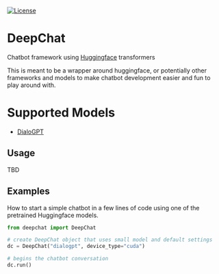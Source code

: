 [![License](https://img.shields.io/badge/License-Apache%202.0-blue.svg)](https://opensource.org/licenses/Apache-2.0)

# DeepChat
Chatbot framework using [Huggingface](https://github.com/huggingface) transformers

This is meant to be a wrapper around huggingface, or potentially other frameworks and models to make chatbot development easier and fun to play around with.

# Supported Models
- [DialoGPT](https://huggingface.co/microsoft/DialoGPT-medium)

## Usage
TBD

## Examples
How to start a simple chatbot in a few lines of code using one of the pretrained Huggingface models. 

```python
from deepchat import DeepChat

# create DeepChat object that uses small model and default settings
dc = DeepChat("dialogpt", device_type="cuda")

# begins the chatbot conversation
dc.run()
```
